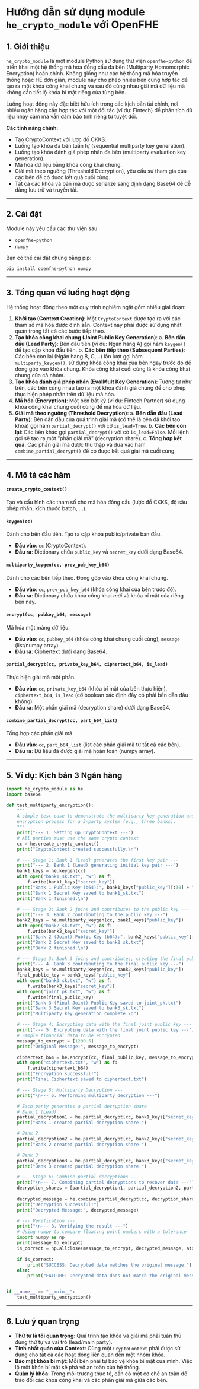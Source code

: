 # Hướng dẫn sử dụng module `he_crypto_module` với OpenFHE

## 1. Giới thiệu

`he_crypto_module` là một module Python sử dụng thư viện `openfhe-python` để triển khai một hệ thống mã hóa đồng cấu đa bên (Multiparty Homomorphic Encryption) hoàn chỉnh. Không giống như các hệ thống mã hóa truyền thống hoặc HE đơn giản, module này cho phép nhiều bên cùng hợp tác để tạo ra một khóa công khai chung và sau đó cùng nhau giải mã dữ liệu mà không cần tiết lộ khóa bí mật riêng của từng bên.

Luồng hoạt động này đặc biệt hữu ích trong các kịch bản tài chính, nơi nhiều ngân hàng cần hợp tác với một đối tác (ví dụ: Fintech) để phân tích dữ liệu nhạy cảm mà vẫn đảm bảo tính riêng tư tuyệt đối.

**Các tính năng chính:**
-   Tạo CryptoContext với lược đồ CKKS.
-   Luồng tạo khóa đa bên tuần tự (sequential multiparty key generation).
-   Luồng tạo khóa đánh giá phép nhân đa bên (multiparty evaluation key generation).
-   Mã hóa dữ liệu bằng khóa công khai chung.
-   Giải mã theo ngưỡng (Threshold Decryption), yêu cầu sự tham gia của các bên để có được kết quả cuối cùng.
-   Tất cả các khóa và bản mã được serialize sang định dạng Base64 để dễ dàng lưu trữ và truyền tải.

---

## 2. Cài đặt

Module này yêu cầu các thư viện sau:
-   `openfhe-python`
-   `numpy`

Bạn có thể cài đặt chúng bằng pip:
```sh
pip install openfhe-python numpy
```

---

## 3. Tổng quan về luồng hoạt động

Hệ thống hoạt động theo một quy trình nghiêm ngặt gồm nhiều giai đoạn:

1.  **Khởi tạo (Context Creation)**: Một `CryptoContext` được tạo ra với các tham số mã hóa được định sẵn. Context này phải được sử dụng nhất quán trong tất cả các bước tiếp theo.
2.  **Tạo khóa công khai chung (Joint Public Key Generation)**:
    a.  **Bên dẫn đầu (Lead Party)**: Bên đầu tiên (ví dụ: Ngân hàng A) gọi hàm `keygen()` để tạo cặp khóa đầu tiên.
    b.  **Các bên tiếp theo (Subsequent Parties)**: Các bên còn lại (Ngân hàng B, C,...) lần lượt gọi hàm `multiparty_keygen()`, sử dụng khóa công khai của bên ngay trước đó để đóng góp vào khóa chung. Khóa công khai cuối cùng là khóa công khai chung của cả nhóm.
3.  **Tạo khóa đánh giá phép nhân (EvalMult Key Generation)**: Tương tự như trên, các bên cùng nhau tạo ra một khóa đánh giá chung để cho phép thực hiện phép nhân trên dữ liệu mã hóa.
4.  **Mã hóa (Encryption)**: Một bên bất kỳ (ví dụ: Fintech Partner) sử dụng khóa công khai chung cuối cùng để mã hóa dữ liệu.
5.  **Giải mã theo ngưỡng (Threshold Decryption)**:
    a.  **Bên dẫn đầu (Lead Party)**: Bên dẫn đầu của quá trình giải mã (có thể là bên đã khởi tạo khóa) gọi hàm `partial_decrypt()` với cờ `is_lead=True`.
    b.  **Các bên còn lại**: Các bên khác gọi `partial_decrypt()` với cờ `is_lead=False`. Mỗi lệnh gọi sẽ tạo ra một "phần giải mã" (decryption share).
    c.  **Tổng hợp kết quả**: Các phần giải mã được thu thập và đưa vào hàm `combine_partial_decrypt()` để có được kết quả giải mã cuối cùng.

---

## 4. Mô tả các hàm

#### `create_crypto_context()`
Tạo và cấu hình các tham số cho mã hóa đồng cấu (lược đồ CKKS, độ sâu phép nhân, kích thước batch, ...).

#### `keygen(cc)`
Dành cho bên đầu tiên. Tạo ra cặp khóa public/private ban đầu.
-   **Đầu vào**: `cc` (CryptoContext).
-   **Đầu ra**: Dictionary chứa `public_key` và `secret_key` dưới dạng Base64.

#### `multiparty_keygen(cc, prev_pub_key_b64)`
Dành cho các bên tiếp theo. Đóng góp vào khóa công khai chung.
-   **Đầu vào**: `cc`, `prev_pub_key_b64` (khóa công khai của bên trước đó).
-   **Đầu ra**: Dictionary chứa khóa công khai *mới* và khóa bí mật của riêng bên này.

#### `encrypt(cc, pubkey_b64, message)`
Mã hóa một mảng dữ liệu.
-   **Đầu vào**: `cc`, `pubkey_b64` (khóa công khai chung cuối cùng), `message` (list/numpy array).
-   **Đầu ra**: Ciphertext dưới dạng Base64.

#### `partial_decrypt(cc, private_key_b64, ciphertext_b64, is_lead)`
Thực hiện giải mã một phần.
-   **Đầu vào**: `cc`, `private_key_b64` (khóa bí mật của bên thực hiện), `ciphertext_b64`, `is_lead` (cờ boolean xác định đây có phải bên dẫn đầu không).
-   **Đầu ra**: Một phần giải mã (decryption share) dưới dạng Base64.

#### `combine_partial_decrypt(cc, part_b64_list)`
Tổng hợp các phần giải mã.
-   **Đầu vào**: `cc`, `part_b64_list` (list các phần giải mã từ tất cả các bên).
-   **Đầu ra**: Dữ liệu đã được giải mã hoàn toàn (numpy array).

---

## 5. Ví dụ: Kịch bản 3 Ngân hàng

```python
import he_crypto_module as he
import base64

def test_multiparty_encryption():
    """
    A simple test case to demonstrate the multiparty key generation and
    encryption process for a 3-party system (e.g., three banks).
    """
    print("--- 1. Setting up CryptoContext ---")
    # All parties must use the same crypto context
    cc = he.create_crypto_context()
    print("CryptoContext created successfully.\n")

    # --- Stage 1: Bank 1 (Lead) generates the first key pair ---
    print("--- 2. Bank 1 (Lead) generating initial key pair ---")
    bank1_keys = he.keygen(cc)
    with open("bank1_sk.txt", "w") as f:
        f.write(bank1_keys["secret_key"])
    print("Bank 1 Public Key (b64):", bank1_keys["public_key"][:30] + "...")
    print("Bank 1 Secret Key saved to bank1_sk.txt")
    print("Bank 1 finished.\n")

    # --- Stage 2: Bank 2 joins and contributes to the public key ---
    print("--- 3. Bank 2 contributing to the public key ---")
    bank2_keys = he.multiparty_keygen(cc, bank1_keys["public_key"])
    with open("bank2_sk.txt", "w") as f:
        f.write(bank2_keys["secret_key"])
    print("Bank 2 (Joint) Public Key (b64):", bank2_keys["public_key"][:30] + "...")
    print("Bank 2 Secret Key saved to bank2_sk.txt")
    print("Bank 2 finished.\n")

    # --- Stage 3: Bank 3 joins and contributes, creating the final public key ---
    print("--- 4. Bank 3 contributing to the final public key ---")
    bank3_keys = he.multiparty_keygen(cc, bank2_keys["public_key"])
    final_public_key = bank3_keys["public_key"]
    with open("bank3_sk.txt", "w") as f:
        f.write(bank3_keys["secret_key"])
    with open("joint_pk.txt", "w") as f:
        f.write(final_public_key)
    print("Bank 3 (Final Joint) Public Key saved to joint_pk.txt")
    print("Bank 3 Secret Key saved to bank3_sk.txt")
    print("Multiparty key generation complete.\n")

    # --- Stage 4: Encrypting data with the final joint public key ---
    print("--- 5. Encrypting data with the final joint public key ---")
    # Sample financial data to be encrypted
    message_to_encrypt = [1200.5]
    print("Original Message:", message_to_encrypt)

    ciphertext_b64 = he.encrypt(cc, final_public_key, message_to_encrypt)
    with open("ciphertext.txt", "w") as f:
        f.write(ciphertext_b64)
    print("Encryption successful!")
    print("Final Ciphertext saved to ciphertext.txt")

    # --- Stage 5: Multiparty Decryption ---
    print("\n--- 6. Performing multiparty decryption ---")

    # Each party generates a partial decryption share
    # Bank 1 (Lead)
    partial_decryption1 = he.partial_decrypt(cc, bank1_keys["secret_key"], ciphertext_b64, is_lead=True)
    print("Bank 1 created partial decryption share.")

    # Bank 2
    partial_decryption2 = he.partial_decrypt(cc, bank2_keys["secret_key"], ciphertext_b64, is_lead=False)
    print("Bank 2 created partial decryption share.")

    # Bank 3
    partial_decryption3 = he.partial_decrypt(cc, bank3_keys["secret_key"], ciphertext_b64, is_lead=False)
    print("Bank 3 created partial decryption share.")

    # --- Stage 6: Combine partial decryptions ---
    print("\n--- 7. Combining partial decryptions to recover data ---")
    decryption_shares = [partial_decryption1, partial_decryption2, partial_decryption3]
    
    decrypted_message = he.combine_partial_decrypt(cc, decryption_shares)
    print("Decryption successful!")
    print("Decrypted Message:", decrypted_message)

    # --- Verification ---
    print("\n--- 8. Verifying the result ---")
    # Using numpy to compare floating point numbers with a tolerance
    import numpy as np
    print(message_to_encrypt)
    is_correct = np.allclose(message_to_encrypt, decrypted_message, atol=0.0001)
    
    if is_correct:
        print("SUCCESS: Decrypted data matches the original message.")
    else:
        print("FAILURE: Decrypted data does not match the original message.")


if __name__ == "__main__":
    test_multiparty_encryption()


```

---

## 6. Lưu ý quan trọng

-   **Thứ tự là tối quan trọng**: Quá trình tạo khóa và giải mã phải tuân thủ đúng thứ tự và vai trò (lead/main party).
-   **Tính nhất quán của Context**: Cùng một `CryptoContext` phải được sử dụng cho tất cả các hoạt động liên quan đến một nhóm khóa.
-   **Bảo mật khóa bí mật**: Mỗi bên phải tự bảo vệ khóa bí mật của mình. Việc lộ một khóa bí mật sẽ phá vỡ an toàn của hệ thống.
-   **Quản lý khóa**: Trong môi trường thực tế, cần có một cơ chế an toàn để trao đổi các khóa công khai và các phần giải mã giữa các bên.

